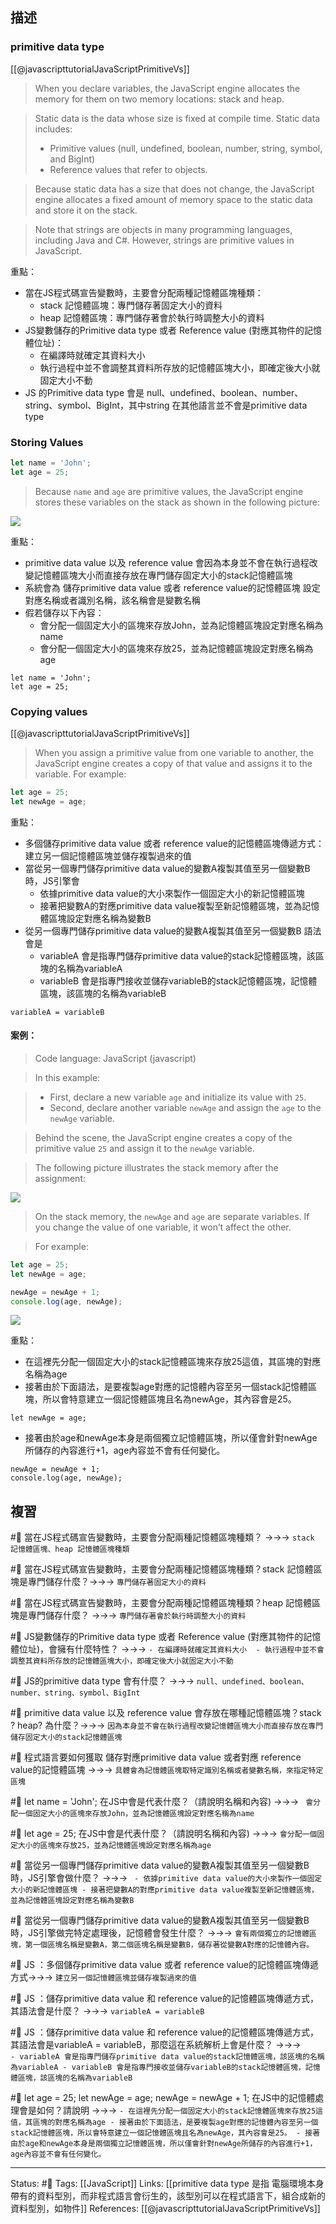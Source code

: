 ## 描述


### primitive data type

[[@javascripttutorialJavaScriptPrimitiveVs]]
> When you declare variables, the JavaScript engine allocates the memory for them on two memory locations: stack and heap.

> Static data is the data whose size is fixed at compile time. Static data includes:
> - Primitive values (null, undefined, boolean, number, string, symbol, and BigInt)
> - Reference values that refer to objects.


> Because static data has a size that does not change, the JavaScript engine allocates a fixed amount of memory space to the static data and store it on the stack.


> Note that strings are objects in many programming languages, including Java and C#. However, strings are primitive values in JavaScript.

重點：
- 當在JS程式碼宣告變數時，主要會分配兩種記憶體區塊種類：
	- stack 記憶體區塊：專門儲存著固定大小的資料
	- heap 記憶體區塊：專門儲存著會於執行時調整大小的資料
- JS變數儲存的Primitive data type 或者 Reference value  (對應其物件的記憶體位址)：
	- 在編譯時就確定其資料大小 
	- 執行過程中並不會調整其資料所存放的記憶體區塊大小，即確定後大小就固定大小不動
- JS 的Primitive data type 會是 null、undefined、boolean、number、string、symbol、BigInt，其中string 在其他語言並不會是primitive data type

### Storing Values



```javascript
let name = 'John';
let age = 25;
```
> Because `name` and `age` are primitive values, the JavaScript engine stores these variables on the stack as shown in the following picture:

![](https://www.javascripttutorial.net/wp-content/uploads/2022/01/JavaScript-stack-memory.svg)


重點：
- primitive data value 以及 reference value 會因為本身並不會在執行過程改變記憶體區塊大小而直接存放在專門儲存固定大小的stack記憶體區塊
- 系統會為 儲存primitive data value 或者 reference value的記憶體區塊 設定對應名稱或者識別名稱，該名稱會是變數名稱
- 假若儲存以下內容：
	- 會分配一個固定大小的區塊來存放John，並為記憶體區塊設定對應名稱為name
	- 會分配一個固定大小的區塊來存放25，並為記憶體區塊設定對應名稱為age
```
let name = 'John';
let age = 25;
```



### Copying values
[[@javascripttutorialJavaScriptPrimitiveVs]]
> When you assign a primitive value from one variable to another, the JavaScript engine creates a copy of that value and assigns it to the variable. For example:

```javascript
let age = 25;
let newAge = age;
```

重點：
- 多個儲存primitive data value 或者 reference value的記憶體區塊傳遞方式：建立另一個記憶體區塊並儲存複製過來的值
- 當從另一個專門儲存primitive data value的變數A複製其值至另一個變數B時，JS引擎會
	- 依據primitive data value的大小來製作一個固定大小的新記憶體區塊
	- 接著把變數A的對應primitive data value複製至新記憶體區塊，並為記憶體區塊設定對應名稱為變數B
- 從另一個專門儲存primitive data value的變數A複製其值至另一個變數B 語法會是
	- variableA 會是指專門儲存primitive data value的stack記憶體區塊，該區塊的名稱為variableA
	- variableB 會是指專門接收並儲存variableB的stack記憶體區塊，記憶體區塊，該區塊的名稱為variableB
```
variableA = variableB
```



#### 案例：

> Code language: JavaScript (javascript)

> In this example:

> -   First, declare a new variable `age` and initialize its value with `25`.
> -   Second, declare another variable `newAge` and assign the `age` to the `newAge` variable.

> Behind the scene, the JavaScript engine creates a copy of the primitive value `25` and assign it to the `newAge` variable.

> The following picture illustrates the stack memory after the assignment:


[![](https://www.javascripttutorial.net/wp-content/uploads/2022/01/JavaScript-copy-a-primitive-value.svg)](https://www.javascripttutorial.net/wp-content/uploads/2022/01/JavaScript-copy-a-primitive-value.svg)

> On the stack memory, the `newAge` and `age` are separate variables. If you change the value of one variable, it won’t affect the other.

> For example:
```javascript
let age = 25;
let newAge = age;

newAge = newAge + 1;
console.log(age, newAge);
```

[![](https://www.javascripttutorial.net/wp-content/uploads/2022/01/JavaScript-change-a-primitive-value.svg)](https://www.javascripttutorial.net/wp-content/uploads/2022/01/JavaScript-change-a-primitive-value.svg)


重點：
- 在這裡先分配一個固定大小的stack記憶體區塊來存放25這值，其區塊的對應名稱為age
- 接著由於下面語法，是要複製age對應的記憶體內容至另一個stack記憶體區塊，所以會特意建立一個記憶體區塊且名為newAge，其內容會是25。
```
let newAge = age;
```
- 接著由於age和newAge本身是兩個獨立記憶體區塊，所以僅會針對newAge所儲存的內容進行+1，age內容並不會有任何變化。
```
newAge = newAge + 1;
console.log(age, newAge);
```

## 複習

#🧠 當在JS程式碼宣告變數時，主要會分配兩種記憶體區塊種類？ ->->-> `stack 記憶體區塊、heap 記憶體區塊種類`
<!--SR:!2022-11-03,19,250-->

#🧠 當在JS程式碼宣告變數時，主要會分配兩種記憶體區塊種類？stack 記憶體區塊是專門儲存什麼？->->-> `專門儲存著固定大小的資料`
<!--SR:!2022-10-16,8,250-->


#🧠 當在JS程式碼宣告變數時，主要會分配兩種記憶體區塊種類？heap 記憶體區塊是專門儲存什麼？ ->->-> `專門儲存著會於執行時調整大小的資料`
<!--SR:!2022-10-16,8,250-->


#🧠 JS變數儲存的Primitive data type 或者 Reference value  (對應其物件的記憶體位址)，會擁有什麼特性？ ->->-> `- 在編譯時就確定其資料大小  - 執行過程中並不會調整其資料所存放的記憶體區塊大小，即確定後大小就固定大小不動`
<!--SR:!2022-10-24,12,249-->

#🧠 JS的primitive data type 會有什麼？ ->->-> `null、undefined、boolean、number、string、symbol、BigInt`
<!--SR:!2022-10-23,10,210-->

#🧠 primitive data value 以及 reference value 會存放在哪種記憶體區塊？stack ? heap? 為什麼？->->-> `因為本身並不會在執行過程改變記憶體區塊大小而直接存放在專門儲存固定大小的stack記憶體區塊`
<!--SR:!2022-10-28,15,249-->

#🧠 程式語言要如何獲取 儲存對應primitive data value 或者對應 reference value的記憶體區塊  ->->-> `具體會為記憶體區塊取特定識別名稱或者變數名稱，來指定特定區塊`
<!--SR:!2022-10-18,10,250-->

#🧠 let name = 'John'; 在JS中會是代表什麼？（請說明名稱和內容) ->->-> ` 會分配一個固定大小的區塊來存放John，並為記憶體區塊設定對應名稱為name`
<!--SR:!2022-10-23,11,249-->

#🧠 let age = 25; 在JS中會是代表什麼？（請說明名稱和內容)  ->->-> `會分配一個固定大小的區塊來存放25，並為記憶體區塊設定對應名稱為age`
<!--SR:!2022-10-23,11,249-->

#🧠 當從另一個專門儲存primitive data value的變數A複製其值至另一個變數B時，JS引擎會做什麼？ ->->-> `	- 依據primitive data value的大小來製作一個固定大小的新記憶體區塊 - 接著把變數A的對應primitive data value複製至新記憶體區塊，並為記憶體區塊設定對應名稱為變數B`
<!--SR:!2022-10-17,9,250-->

#🧠 當從另一個專門儲存primitive data value的變數A複製其值至另一個變數B時，JS引擎做完特定處理後，記憶體會發生什麼？ ->->-> `會有兩個獨立的記憶體區塊，第一個區塊名稱是變數A，第二個區塊名稱是變數B，儲存著從變數A對應的記憶體內容。`
<!--SR:!2022-10-18,10,250-->

#🧠  JS ：多個儲存primitive data value 或者 reference value的記憶體區塊傳遞方式->->-> `建立另一個記憶體區塊並儲存複製過來的值`
<!--SR:!2022-10-29,16,249-->

#🧠 JS ：儲存primitive data value 和 reference value的記憶體區塊傳遞方式，其語法會是什麼？ ->->-> `variableA = variableB`
<!--SR:!2022-10-15,7,250-->

#🧠 JS ：儲存primitive data value 和 reference value的記憶體區塊傳遞方式，其語法會是variableA = variableB，那麼這在系統解析上會是什麼？ ->->-> `	- variableA 會是指專門儲存primitive data value的stack記憶體區塊，該區塊的名稱為variableA - variableB 會是指專門接收並儲存variableB的stack記憶體區塊，記憶體區塊，該區塊的名稱為variableB`
<!--SR:!2022-10-17,9,250-->

#🧠 let age = 25; let newAge = age; newAge = newAge + 1; 在JS中的記憶體處理會是如何？請說明 ->->-> `- 在這裡先分配一個固定大小的stack記憶體區塊來存放25這值，其區塊的對應名稱為age - 接著由於下面語法，是要複製age對應的記憶體內容至另一個stack記憶體區塊，所以會特意建立一個記憶體區塊且名為newAge，其內容會是25。 - 接著由於age和newAge本身是兩個獨立記憶體區塊，所以僅會針對newAge所儲存的內容進行+1，age內容並不會有任何變化。`
<!--SR:!2022-10-16,8,250-->



---
Status: #🌱 
Tags:
[[JavaScript]]
Links:
[[primitive data type 是指 電腦環境本身帶有的資料型別，而非程式語言會衍生的，該型別可以在程式語言下，組合成新的資料型別，如物件]]
References:
[[@javascripttutorialJavaScriptPrimitiveVs]]